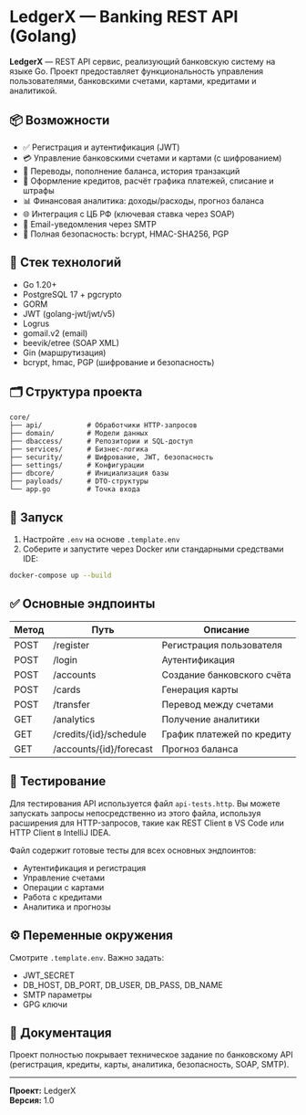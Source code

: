 # LedgerX — Banking REST API (Golang)

**LedgerX** — REST API сервис, реализующий банковскую систему на языке Go. Проект предоставляет функциональность
управления пользователями, банковскими счетами, картами, кредитами и аналитикой.

## 📦 Возможности

- ✅ Регистрация и аутентификация (JWT)
- 💳 Управление банковскими счетами и картами (с шифрованием)
- 💸 Переводы, пополнение баланса, история транзакций
- 🧾 Оформление кредитов, расчёт графика платежей, списание и штрафы
- 📊 Финансовая аналитика: доходы/расходы, прогноз баланса
- 🌐 Интеграция с ЦБ РФ (ключевая ставка через SOAP)
- 📧 Email-уведомления через SMTP
- 🔐 Полная безопасность: bcrypt, HMAC-SHA256, PGP

## 🧠 Стек технологий

- Go 1.20+
- PostgreSQL 17 + pgcrypto
- GORM
- JWT (golang-jwt/jwt/v5)
- Logrus
- gomail.v2 (email)
- beevik/etree (SOAP XML)
- Gin (маршрутизация)
- bcrypt, hmac, PGP (шифрование и безопасность)

## 🗂 Структура проекта

```
core/
├── api/           # Обработчики HTTP-запросов
├── domain/        # Модели данных
├── dbaccess/      # Репозитории и SQL-доступ
├── services/      # Бизнес-логика
├── security/      # Шифрование, JWT, безопасность
├── settings/      # Конфигурации
├── dbcore/        # Инициализация базы
├── payloads/      # DTO-структуры
└── app.go         # Точка входа
```

## 🚀 Запуск

1. Настройте `.env` на основе `.template.env`
2. Соберите и запустите через Docker или стандарными средствами IDE:

```bash
docker-compose up --build
```

## ✅ Основные эндпоинты

| Метод | Путь                    | Описание                   |
|-------|-------------------------|----------------------------|
| POST  | /register               | Регистрация пользователя   |
| POST  | /login                  | Аутентификация             |
| POST  | /accounts               | Создание банковского счёта |
| POST  | /cards                  | Генерация карты            |
| POST  | /transfer               | Перевод между счетами      |
| GET   | /analytics              | Получение аналитики        |
| GET   | /credits/{id}/schedule  | График платежей по кредиту |
| GET   | /accounts/{id}/forecast | Прогноз баланса            |

## 🧪 Тестирование

Для тестирования API используется файл `api-tests.http`. Вы можете запускать запросы непосредственно из этого файла,
используя расширения для HTTP-запросов, такие как REST Client в VS Code или HTTP Client в IntelliJ IDEA.

Файл содержит готовые тесты для всех основных эндпоинтов:

- Аутентификация и регистрация
- Управление счетами
- Операции с картами
- Работа с кредитами
- Аналитика и прогнозы

## ⚙️ Переменные окружения

Смотрите `.template.env`. Важно задать:

- JWT_SECRET
- DB_HOST, DB_PORT, DB_USER, DB_PASS, DB_NAME
- SMTP параметры
- GPG ключи

## 📎 Документация

Проект полностью покрывает техническое задание по банковскому API (регистрация, кредиты, карты, аналитика, безопасность,
SOAP, SMTP).


---

**Проект:** LedgerX  
**Версия:** 1.0
